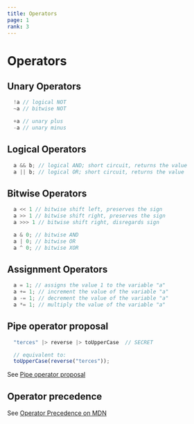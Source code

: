 ```yaml
---
title: Operators
page: 1
rank: 3
---
```

# Operators

## Unary Operators

```javascript
  !a // logical NOT
  ~a // bitwise NOT

  +a // unary plus
  -a // unary minus
```

## Logical Operators

```javascript
  a && b; // logical AND; short circuit, returns the value
  a || b; // logical OR; short circuit, returns the value
```

## Bitwise Operators

```javascript
  a << 1 // bitwise shift left, preserves the sign
  a >> 1 // bitwise shift right, preserves the sign
  a >>> 1 // bitwise shift right, disregards sign

  a & 0; // bitwise AND
  a | 0; // bitwise OR
  a ^ 0; // bitwise XOR
```

## Assignment Operators

```javascript
  a = 1; // assigns the value 1 to the variable "a"
  a += 1; // increment the value of the variable "a"
  a -= 1; // decrement the value of the variable "a"
  a *= 1; // multiply the value of the variable "a"
```

## Pipe operator proposal

```javascript
  "terces" |> reverse |> toUpperCase  // SECRET

  // equivalent to:
  toUpperCase(reverse("terces"));
```
See [Pipe operator proposal](https://github.com/tc39/proposal-pipeline-operator)

## Operator precedence

See [Operator Precedence on MDN](https://developer.mozilla.org/en-US/docs/Web/JavaScript/Reference/Operators/Operator_Precedence)
